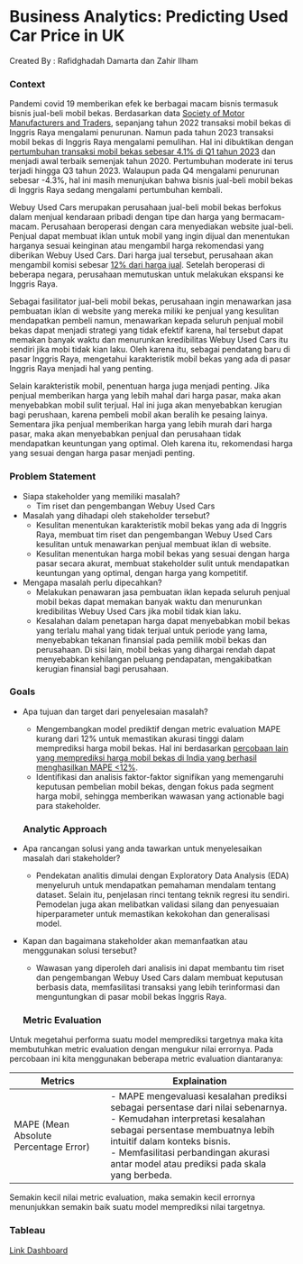 # **Business Analytics: Predicting Used Car Price in UK**
Created By : Rafidghadah Damarta dan Zahir Ilham

### **Context**

Pandemi covid 19 memberikan efek ke berbagai macam bisnis termasuk bisnis jual-beli mobil bekas. Berdasarkan data [Society of Motor Manufacturers and Traders](https://www.smmt.co.uk/category/vehicle-data/used-car-sales-data/), sepanjang tahun 2022 transaksi mobil bekas di Inggris Raya mengalami penurunan. Namun pada tahun 2023 transaksi mobil bekas di Inggris Raya mengalami pemulihan. Hal ini dibuktikan dengan [pertumbuhan transaksi mobil bekas sebesar 4.1% di Q1 tahun 2023](https://www.smmt.co.uk/2023/05/used-car-sales-q1-2023/) dan menjadi awal terbaik semenjak tahun 2020. Pertumbuhan moderate ini terus terjadi hingga Q3 tahun 2023. Walaupun pada Q4 mengalami penurunan sebesar -4.3%, hal ini masih menunjukan bahwa bisnis jual-beli mobil bekas di Inggris Raya sedang mengalami pertumbuhan kembali. 

Webuy Used Cars merupakan perusahaan jual-beli mobil bekas berfokus dalam menjual kendaraan pribadi dengan tipe dan harga yang bermacam-macam. Perusahaan beroperasi dengan cara menyediakan website jual-beli. Penjual dapat membuat iklan untuk mobil yang ingin dijual dan menentukan harganya sesuai keinginan atau mengambil harga rekomendasi yang diberikan Webuy Used Cars. Dari harga jual tersebut, perusahaan akan mengambil komisi sebesar [12% dari harga jual](https://www.hiltoncarsupermarket.co.uk/blog/how-uk-car-dealers-earn-from-selling-new-and-used-cars). Setelah beroperasi di beberapa negara, perusahaan memutuskan untuk melakukan ekspansi ke Inggris Raya.  

Sebagai fasilitator jual-beli mobil bekas, perusahaan ingin menawarkan jasa pembuatan iklan di website yang mereka miliki ke penjual yang kesulitan mendapatkan pembeli namun, menawarkan kepada seluruh penjual mobil bekas dapat menjadi strategi yang tidak efektif karena, hal tersebut dapat memakan banyak waktu dan menurunkan kredibilitas Webuy Used Cars itu sendiri jika mobi tidak kian laku. Oleh karena itu, sebagai pendatang baru di pasar Inggris Raya, mengetahui karakteristik mobil bekas yang ada di pasar Inggris Raya menjadi hal yang penting.

Selain karakteristik mobil, penentuan harga juga menjadi penting. Jika penjual memberikan harga yang lebih mahal dari harga pasar, maka akan menyebabkan mobil sulit terjual. Hal ini juga akan menyebabkan kerugian bagi perushaan, karena pembeli mobil akan beralih ke pesaing lainya. Sementara jika penjual memberikan harga yang lebih murah dari harga pasar, maka akan menyebabkan penjual dan perusahaan tidak mendapatkan keuntungan yang optimal. Oleh karena itu, rekomendasi harga yang sesuai dengan harga pasar menjadi penting.  

### **Problem Statement**

- Siapa stakeholder yang memiliki masalah?
    - Tim riset dan pengembangan Webuy Used Cars
- Masalah yang dihadapi oleh stakeholder tersebut?
    - Kesulitan menentukan karakteristik mobil bekas yang ada di Inggris Raya, membuat tim riset dan pengembangan Webuy Used Cars kesulitan untuk menawarkan penjual membuat iklan di website.
    - Kesulitan menentukan harga mobil bekas yang sesuai dengan harga pasar secara akurat, membuat stakeholder sulit untuk mendapatkan keuntungan yang optimal, dengan harga yang kompetitif.
- Mengapa masalah perlu dipecahkan?
    - Melakukan penawaran jasa pembuatan iklan kepada seluruh penjual mobil bekas dapat memakan banyak waktu dan menurunkan kredibilitas Webuy Used Cars jika mobil tidak kian laku. 
    - Kesalahan dalam penetapan harga dapat menyebabkan mobil bekas yang terlalu mahal yang tidak terjual untuk periode yang lama, menyebabkan tekanan finansial pada pemilik mobil bekas dan perusahaan. Di sisi lain, mobil bekas yang dihargai rendah dapat menyebabkan kehilangan peluang pendapatan, mengakibatkan kerugian finansial bagi perusahaan.

 ### **Goals**

- Apa tujuan dan target dari penyelesaian masalah?
     - Mengembangkan model prediktif dengan metric evaluation MAPE kurang dari 12% untuk memastikan akurasi tinggi dalam memprediksi harga mobil bekas. Hal ini berdasarkan [percobaan lain yang memprediksi harga mobil bekas di India yang berhasil menghasilkan MAPE <12%](https://www.atlantis-press.com/article/125971556.pdf).
    - Identifikasi dan analisis faktor-faktor signifikan yang memengaruhi keputusan pembelian mobil bekas, dengan fokus pada segment harga mobil, sehingga memberikan wawasan yang actionable bagi para stakeholder.
 
  ### **Analytic Approach**

- Apa rancangan solusi yang anda tawarkan untuk menyelesaikan masalah dari stakeholder?
    - Pendekatan analitis dimulai dengan Exploratory Data Analysis (EDA) menyeluruh untuk mendapatkan pemahaman mendalam tentang dataset. Selain itu, penjelasan rinci tentang teknik regresi itu sendiri. Pemodelan juga akan melibatkan validasi silang dan penyesuaian hiperparameter untuk memastikan kekokohan dan generalisasi model.

- Kapan dan bagaimana stakeholder akan memanfaatkan atau menggunakan solusi tersebut?
  - Wawasan yang diperoleh dari analisis ini dapat membantu tim riset dan pengembangan Webuy Used Cars dalam membuat keputusan berbasis data, memfasilitasi transaksi yang lebih terinformasi dan menguntungkan di pasar mobil bekas Inggris Raya.
 
  ### **Metric Evaluation**

Untuk megetahui performa suatu model memprediksi targetnya maka kita membutuhkan metric evaluation dengan mengukur nilai errornya. Pada percobaan ini kita menggunakan beberapa metric evaluation diantaranya:

| Metrics | Explaination |
|--------|-------------------|
| MAPE (Mean Absolute Percentage Error) | - MAPE mengevaluasi kesalahan prediksi sebagai persentase dari nilai sebenarnya. <br> - Kemudahan interpretasi kesalahan sebagai persentase membuatnya lebih intuitif dalam konteks bisnis. <br> - Memfasilitasi perbandingan akurasi antar model atau prediksi pada skala yang berbeda. |

Semakin kecil nilai metric evaluation, maka semakin kecil errornya menunjukkan semakin baik suatu model memprediksi nilai targetnya.

### **Tableau**

[Link Dashboard](https://public.tableau.com/views/FinalProjectAlphaTeam/Dashboard?:language=en-US&publish=yes&:display_count=n&:origin=viz_share_link)
